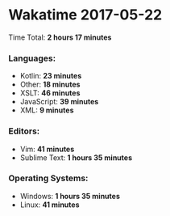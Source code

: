 # Wakatime 2017-05-22

Time Total: **2 hours 17 minutes**

### Languages:
- Kotlin: **23 minutes** 
- Other: **18 minutes** 
- XSLT: **46 minutes** 
- JavaScript: **39 minutes** 
- XML: **9 minutes** 

### Editors:
- Vim: **41 minutes** 
- Sublime Text: **1 hours 35 minutes** 

### Operating Systems:
- Windows: **1 hours 35 minutes** 
- Linux: **41 minutes** 


